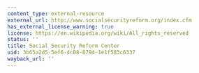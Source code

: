 ```yaml
---
content_type: external-resource
external_url: http://www.socialsecurityreform.org/index.cfm
has_external_license_warning: true
license: https://en.wikipedia.org/wiki/All_rights_reserved
status: ''
title: Social Security Reform Center
uid: 3b65a2d5-5ef6-4c08-8794-1e1f583c6337
wayback_url: ''
---
```

